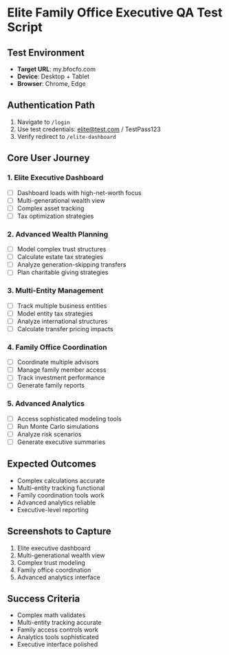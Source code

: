 # Elite Family Office Executive QA Test Script

## Test Environment
- **Target URL**: my.bfocfo.com
- **Device**: Desktop + Tablet
- **Browser**: Chrome, Edge

## Authentication Path
1. Navigate to `/login`
2. Use test credentials: elite@test.com / TestPass123
3. Verify redirect to `/elite-dashboard`

## Core User Journey

### 1. Elite Executive Dashboard
- [ ] Dashboard loads with high-net-worth focus
- [ ] Multi-generational wealth view
- [ ] Complex asset tracking
- [ ] Tax optimization strategies

### 2. Advanced Wealth Planning
- [ ] Model complex trust structures
- [ ] Calculate estate tax strategies
- [ ] Analyze generation-skipping transfers
- [ ] Plan charitable giving strategies

### 3. Multi-Entity Management
- [ ] Track multiple business entities
- [ ] Model entity tax strategies
- [ ] Analyze international structures
- [ ] Calculate transfer pricing impacts

### 4. Family Office Coordination
- [ ] Coordinate multiple advisors
- [ ] Manage family member access
- [ ] Track investment performance
- [ ] Generate family reports

### 5. Advanced Analytics
- [ ] Access sophisticated modeling tools
- [ ] Run Monte Carlo simulations
- [ ] Analyze risk scenarios
- [ ] Generate executive summaries

## Expected Outcomes
- Complex calculations accurate
- Multi-entity tracking functional
- Family coordination tools work
- Advanced analytics reliable
- Executive-level reporting

## Screenshots to Capture
1. Elite executive dashboard
2. Multi-generational wealth view
3. Complex trust modeling
4. Family office coordination
5. Advanced analytics interface

## Success Criteria
- Complex math validates
- Multi-entity tracking accurate
- Family access controls work
- Analytics tools sophisticated
- Executive interface polished